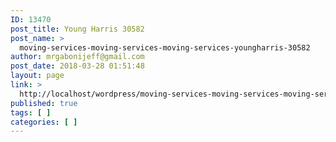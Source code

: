 ```yaml
---
ID: 13470
post_title: Young Harris 30582
post_name: >
  moving-services-moving-services-moving-services-youngharris-30582
author: mrgabonijeff@gmail.com
post_date: 2018-03-28 01:51:48
layout: page
link: >
  http://localhost/wordpress/moving-services-moving-services-moving-services-youngharris-30582/
published: true
tags: [ ]
categories: [ ]
---
```

